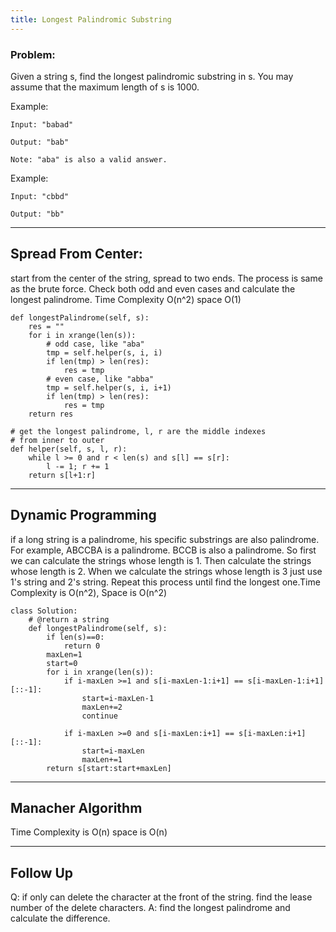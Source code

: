 ```yaml
---
title: Longest Palindromic Substring
---
```

### Problem:
Given a string s, find the longest palindromic substring in s. You may assume that the maximum length of s is 1000.

Example:

```
Input: "babad"

Output: "bab"

Note: "aba" is also a valid answer.
```


Example:

```
Input: "cbbd"

Output: "bb"
```
---
## Spread From Center:
start from the center of the string, spread to two ends. The process is same as the brute force. Check both odd and even cases and calculate the longest palindrome. Time Complexity O(n^2) space O(1)


```
def longestPalindrome(self, s):
    res = ""
    for i in xrange(len(s)):
        # odd case, like "aba"
        tmp = self.helper(s, i, i)
        if len(tmp) > len(res):
            res = tmp
        # even case, like "abba"
        tmp = self.helper(s, i, i+1)
        if len(tmp) > len(res):
            res = tmp
    return res
 
# get the longest palindrome, l, r are the middle indexes   
# from inner to outer
def helper(self, s, l, r):
    while l >= 0 and r < len(s) and s[l] == s[r]:
        l -= 1; r += 1
    return s[l+1:r]
```

---
## Dynamic Programming
if a long string is a palindrome, his specific substrings are also palindrome. For example, ABCCBA is a palindrome. BCCB is also a palindrome. So first we can calculate the strings whose length is 1. Then calculate the strings whose length is 2. When we calculate the strings whose length is 3 just use 1's string and 2's string. Repeat this process until find the longest one.Time Complexity is O(n^2), Space is O(n^2)


```
class Solution:
    # @return a string
    def longestPalindrome(self, s):
        if len(s)==0:
        	return 0
        maxLen=1
        start=0
        for i in xrange(len(s)):
        	if i-maxLen >=1 and s[i-maxLen-1:i+1] == s[i-maxLen-1:i+1][::-1]:
        		start=i-maxLen-1
        		maxLen+=2
        		continue

        	if i-maxLen >=0 and s[i-maxLen:i+1] == s[i-maxLen:i+1][::-1]:
        		start=i-maxLen
        		maxLen+=1
        return s[start:start+maxLen]
```

---
## Manacher Algorithm


Time Complexity is O(n) space is O(n)

---
## Follow Up
Q: if only can delete the character at the front of the string. find the lease number of the delete characters.
A: find the longest palindrome and calculate the difference. 


